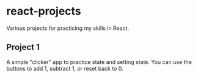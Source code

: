 # react-projects
Various projects for practicing my skills in React.

## Project 1
A simple "clicker" app to practice state and setting state. You can use the buttons to add 1, subtract 1, or reset back to 0.  
